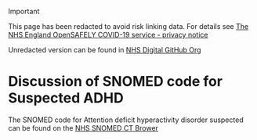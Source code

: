 > [!IMPORTANT]  
> This page has been redacted to avoid risk linking data. For details see [The NHS England OpenSAFELY COVID-19 service - privacy notice]( https://digital.nhs.uk/coronavirus/coronavirus-covid-19-response-information-governance-hub/the-nhs-england-opensafely-covid-19-service-privacy-notice)
>
> Unredacted version can be found in [NHS Digital GitHub Org](https://github.com/NHSDigital/datascience-seminars/tree/main/All_materials/20250905_Displaying_SNOMED_usage_for_ADHD_Remission_Code)

# Discussion of SNOMED code for Suspected ADHD

The SNOMED code for Attention deficit hyperactivity disorder suspected can be found on the [NHS SNOMED CT Brower]( https://termbrowser.nhs.uk/?perspective=full&conceptId1=1863681000000108&edition=uk-edition&release=v20250730&server=https://termbrowser.nhs.uk/sct-browser-api/snomed&langRefset=999001261000000100,999000691000001104)